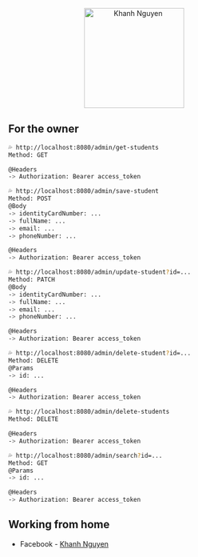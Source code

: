 <p align="center">
  <a href="https://www.facebook.com/KWalkerNNK/" target="blank"><img src="https://avatars.githubusercontent.com/u/105545726?v=4" width="200" alt="Khanh Nguyen" /></a>
</p>

## For the owner

```bash
💦 http://localhost:8080/admin/get-students
Method: GET

@Headers
-> Authorization: Bearer access_token

💦 http://localhost:8080/admin/save-student
Method: POST
@Body
-> identityCardNumber: ...
-> fullName: ...
-> email: ...
-> phoneNumber: ...

@Headers
-> Authorization: Bearer access_token

💦 http://localhost:8080/admin/update-student?id=...
Method: PATCH
@Body
-> identityCardNumber: ...
-> fullName: ...
-> email: ...
-> phoneNumber: ...

@Headers
-> Authorization: Bearer access_token

💦 http://localhost:8080/admin/delete-student?id=...
Method: DELETE
@Params
-> id: ...

@Headers
-> Authorization: Bearer access_token

💦 http://localhost:8080/admin/delete-students
Method: DELETE

@Headers
-> Authorization: Bearer access_token

💦 http://localhost:8080/admin/search?id=...
Method: GET
@Params
-> id: ...

@Headers
-> Authorization: Bearer access_token

```

## Working from home

- Facebook - [Khanh Nguyen](https://www.facebook.com/KWalkerNNK)